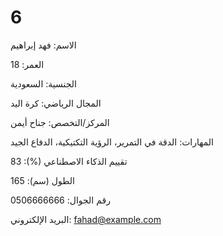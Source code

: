 # 6 
الاسم: فهد إبراهيم 

العمر: 18 

الجنسية: السعودية 

المجال الرياضي: كرة اليد 

المركز/التخصص: جناح أيمن 

المهارات: الدقة في التمرير، الرؤية التكتيكية، الدفاع الجيد 

تقييم الذكاء الاصطناعي (%): 83 

الطول (سم): 165 

رقم الجوال: 0506666666 

البريد الإلكتروني: fahad@example.com 

